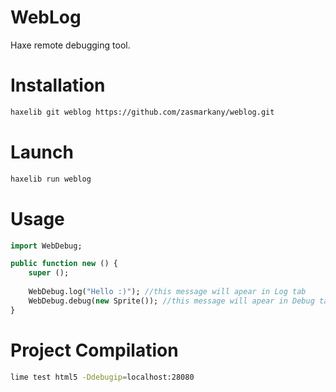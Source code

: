 WebLog
============

Haxe remote debugging tool.



Installation
=========
```sh
haxelib git weblog https://github.com/zasmarkany/weblog.git
```



Launch
=========
```sh
haxelib run weblog
```


Usage
=========
```haxe
import WebDebug;

public function new () {
	super ();
	
	WebDebug.log("Hello :)"); //this message will apear in Log tab
	WebDebug.debug(new Sprite()); //this message will apear in Debug tab
}

```


Project Compilation
=========
```sh
lime test html5 -Ddebugip=localhost:28080
```